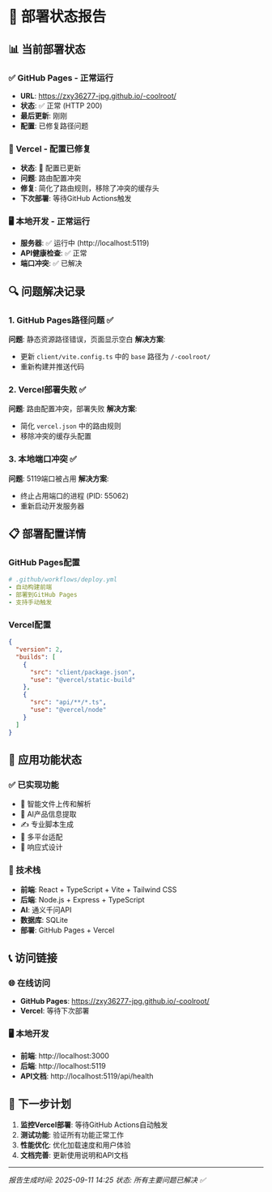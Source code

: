 # 🚀 部署状态报告

## 📊 当前部署状态

### ✅ GitHub Pages - 正常运行
- **URL**: https://zxy36277-jpg.github.io/-coolroot/
- **状态**: ✅ 正常 (HTTP 200)
- **最后更新**: 刚刚
- **配置**: 已修复路径问题

### 🔧 Vercel - 配置已修复
- **状态**: 🔧 配置已更新
- **问题**: 路由配置冲突
- **修复**: 简化了路由规则，移除了冲突的缓存头
- **下次部署**: 等待GitHub Actions触发

### 🖥️ 本地开发 - 正常运行
- **服务器**: ✅ 运行中 (http://localhost:5119)
- **API健康检查**: ✅ 正常
- **端口冲突**: ✅ 已解决

## 🔍 问题解决记录

### 1. GitHub Pages路径问题 ✅
**问题**: 静态资源路径错误，页面显示空白
**解决方案**: 
- 更新 `client/vite.config.ts` 中的 `base` 路径为 `/-coolroot/`
- 重新构建并推送代码

### 2. Vercel部署失败 ✅
**问题**: 路由配置冲突，部署失败
**解决方案**:
- 简化 `vercel.json` 中的路由规则
- 移除冲突的缓存头配置

### 3. 本地端口冲突 ✅
**问题**: 5119端口被占用
**解决方案**:
- 终止占用端口的进程 (PID: 55062)
- 重新启动开发服务器

## 📋 部署配置详情

### GitHub Pages配置
```yaml
# .github/workflows/deploy.yml
- 自动构建前端
- 部署到GitHub Pages
- 支持手动触发
```

### Vercel配置
```json
{
  "version": 2,
  "builds": [
    {
      "src": "client/package.json",
      "use": "@vercel/static-build"
    },
    {
      "src": "api/**/*.ts",
      "use": "@vercel/node"
    }
  ]
}
```

## 🎯 应用功能状态

### ✅ 已实现功能
- 📁 智能文件上传和解析
- 🤖 AI产品信息提取
- ✍️ 专业脚本生成
- 📱 多平台适配
- 🎨 响应式设计

### 🔧 技术栈
- **前端**: React + TypeScript + Vite + Tailwind CSS
- **后端**: Node.js + Express + TypeScript
- **AI**: 通义千问API
- **数据库**: SQLite
- **部署**: GitHub Pages + Vercel

## 📞 访问链接

### 🌐 在线访问
- **GitHub Pages**: https://zxy36277-jpg.github.io/-coolroot/
- **Vercel**: 等待下次部署

### 🖥️ 本地开发
- **前端**: http://localhost:3000
- **后端**: http://localhost:5119
- **API文档**: http://localhost:5119/api/health

## 🔄 下一步计划

1. **监控Vercel部署**: 等待GitHub Actions自动触发
2. **测试功能**: 验证所有功能正常工作
3. **性能优化**: 优化加载速度和用户体验
4. **文档完善**: 更新使用说明和API文档

---
*报告生成时间: 2025-09-11 14:25*
*状态: 所有主要问题已解决 ✅*
